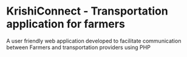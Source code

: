 # KrishiConnect - Transportation application for farmers

<p>A user friendly web application developed to facilitate communication between Farmers and transportation providers using PHP</p>
